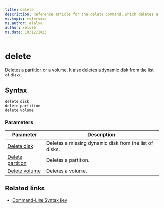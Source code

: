```yaml
---
title: delete
description: Reference article for the delete command, which deletes a partition or a volume.
ms.topic: reference
ms.author: alalve
author: xelu86
ms.date: 10/12/2023
---
```


# delete

Deletes a partition or a volume. It also deletes a dynamic disk from the list of disks.

## Syntax

```
delete disk
delete partition
delete volume
```

### Parameters

| Parameter | Description |
|---------- | ----------- |
| [Delete disk](delete-disk.md) | Deletes a missing dynamic disk from the list of disks. |
| [Delete partition](delete-partition.md) | Deletes a partition. |
| [Delete volume](delete-volume.md) | Deletes a volume. |

## Related links

- [Command-Line Syntax Key](command-line-syntax-key.md)
